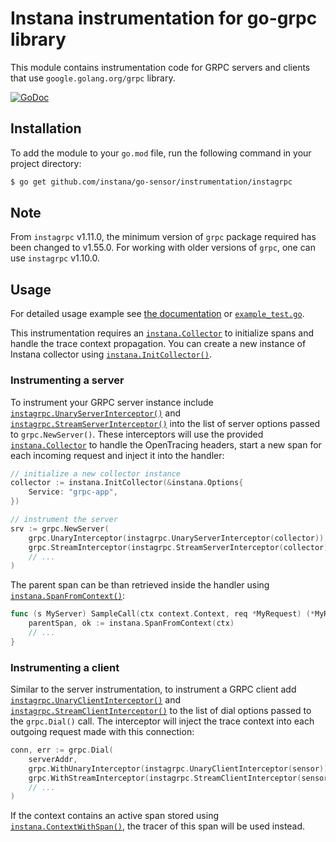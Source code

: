 Instana instrumentation for go-grpc library
===========================================

This module contains instrumentation code for GRPC servers and clients that use `google.golang.org/grpc` library.

[![GoDoc](https://img.shields.io/static/v1?label=godoc&message=reference&color=blue)][godoc]

Installation
------------

To add the module to your `go.mod` file, run the following command in your project directory:

```bash
$ go get github.com/instana/go-sensor/instrumentation/instagrpc
```

Note
----
From `instagrpc` v1.11.0, the minimum version of `grpc` package required has been changed to v1.55.0. For working with older versions of 
`grpc`, one can use `instagrpc` v1.10.0.

Usage
-----

For detailed usage example see [the documentation][godoc] or [`example_test.go`](./example_test.go).

This instrumentation requires an [`instana.Collector`][Collector] to initialize spans and handle the trace context propagation.
You can create a new instance of Instana collector using [`instana.InitCollector()`][InitCollector].

### Instrumenting a server

To instrument your GRPC server instance include [`instagrpc.UnaryServerInterceptor()`][UnaryServerInterceptor] and
[`instagrpc.StreamServerInterceptor()`][StreamServerInterceptor] into the list of server options passed to `grpc.NewServer()`.
These interceptors will use the provided [`instana.Collector`][Collector] to handle the OpenTracing headers, start a new span for each incoming
request and inject it into the handler:

```go
// initialize a new collector instance
collector := instana.InitCollector(&instana.Options{
	Service: "grpc-app",
})

// instrument the server
srv := grpc.NewServer(
	grpc.UnaryInterceptor(instagrpc.UnaryServerInterceptor(collector)),
	grpc.StreamInterceptor(instagrpc.StreamServerInterceptor(collector)),
	// ...
)
```

The parent span can be than retrieved inside the handler using [`instana.SpanFromContext()`][SpanFromContext]:

```go
func (s MyServer) SampleCall(ctx context.Context, req *MyRequest) (*MyResponse, error) {
	parentSpan, ok := instana.SpanFromContext(ctx)
	// ...
}
```

### Instrumenting a client

Similar to the server instrumentation, to instrument a GRPC client add [`instagrpc.UnaryClientInterceptor()`][UnaryClientInterceptor] and
[`instagrpc.StreamClientInterceptor()`][StreamClientInterceptor] to the list of dial options passed to the `grpc.Dial()` call. The interceptor
will inject the trace context into each outgoing request made with this connection:

```go
conn, err := grpc.Dial(
	serverAddr,
	grpc.WithUnaryInterceptor(instagrpc.UnaryClientInterceptor(sensor)),
	grpc.WithStreamInterceptor(instagrpc.StreamClientInterceptor(sensor)),
	// ...
)
```

If the context contains an active span stored using [`instana.ContextWithSpan()`][ContextWithSpan], the tracer of this span will be used instead.

[godoc]: https://pkg.go.dev/github.com/instana/go-sensor/instrumentation/instagrpc
[NewSensor]: https://pkg.go.dev/github.com/instana/go-sensor?tab=doc#NewSensor
[Collector]: https://pkg.go.dev/github.com/instana/go-sensor#Collector
[InitCollector]: https://pkg.go.dev/github.com/instana/go-sensor#InitCollector
[StreamClientInterceptor]: https://pkg.go.dev/github.com/instana/go-sensor/instrumentation/instagrpc?tab=doc#StreamClientInterceptor
[StreamServerInterceptor]: https://pkg.go.dev/github.com/instana/go-sensor/instrumentation/instagrpc?tab=doc#StreamServerInterceptor
[UnaryClientInterceptor]: https://pkg.go.dev/github.com/instana/go-sensor/instrumentation/instagrpc?tab=doc#UnaryClientInterceptor
[UnaryServerInterceptor]: https://pkg.go.dev/github.com/instana/go-sensor/instrumentation/instagrpc?tab=doc#UnaryServerInterceptor
[Sensor]: https://pkg.go.dev/github.com/instana/go-sensor/?tab=doc#Sensor
[SpanFromContext]: https://pkg.go.dev/github.com/instana/go-sensor/?tab=doc#SpanFromContext
[ContextWithSpan]: https://pkg.go.dev/github.com/instana/go-sensor/?tab=doc#ContextWithSpan
